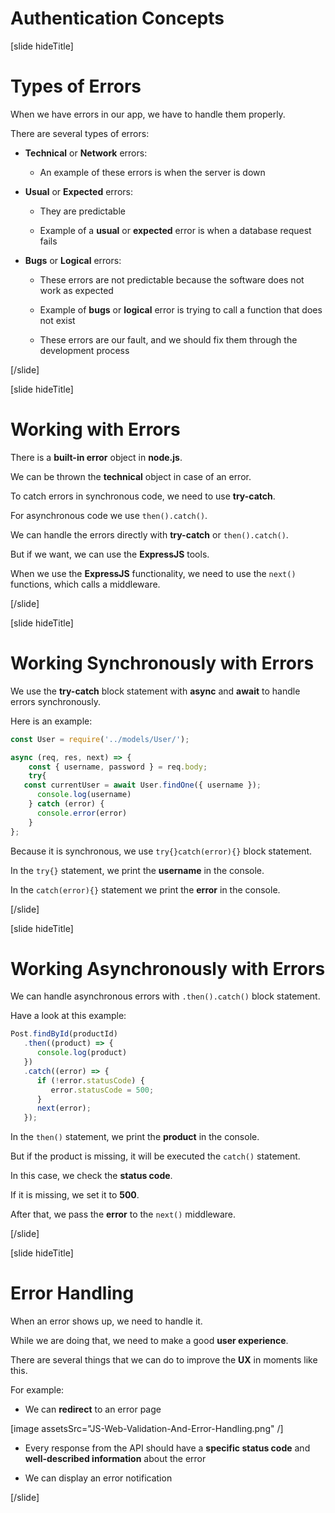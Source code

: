 # Authentication Concepts

[slide hideTitle]

# Types of Errors

When we have errors in our app, we have to handle them properly.

There are several types of errors:

- **Technical** or **Network** errors:

   - An example of these errors is when the server is down

- **Usual** or **Expected** errors:

   - They are predictable

   - Example of a **usual** or **expected** error is when a database request fails

- **Bugs** or **Logical** errors:

   - These errors are not predictable because the software does not work as expected

   - Example of **bugs** or **logical** error is trying to call a function that does not exist

   - These errors are our fault, and we should fix them through the development process

[/slide]

[slide hideTitle]

# Working with Errors

There is a **built-in error** object in **node.js**.

We can be thrown the  **technical** object in case of an error.

To catch errors in synchronous code, we need to use **try-catch**.

For asynchronous code we use `then().catch()`.

We can handle the errors directly with **try-catch** or `then().catch()`. 

But if we want, we can use the **ExpressJS** tools.

When we use the **ExpressJS** functionality, we need to use the `next()` functions, which calls a middleware.

[/slide]

[slide hideTitle]

# Working Synchronously with Errors

We use the **try-catch** block statement with **async** and **await** to handle errors synchronously.

Here is an example:

```js
const User = require('../models/User/');

async (req, res, next) => {
    const { username, password } = req.body;
    try{
   const currentUser = await User.findOne({ username });
      console.log(username)
    } catch (error) {
      console.error(error)
    }
};
```

Because it is synchronous, we use `try{}catch(error){}` block statement.

In the `try{}` statement, we print the **username** in the console.

In the `catch(error){}` statement we print the **error** in the console.

[/slide]

[slide hideTitle]

# Working Asynchronously with Errors

We can handle asynchronous errors with `.then().catch()` block statement.

Have a look at this example:

```js
Post.findById(productId)
   .then((product) => {
      console.log(product)
   })
   .catch((error) => {
      if (!error.statusCode) {
         error.statusCode = 500;
      }
      next(error);
   });
```

In the `then()` statement, we print the **product** in the console.

But if the product is missing, it will be executed the `catch()` statement.

In this case, we check the **status code**.

If it is missing, we set it to **500**.

After that, we pass the **error** to the `next()` middleware.

[/slide]

[slide hideTitle]

# Error Handling

When an error shows up, we need to handle it.

While we are doing that, we need to make a good **user experience**.

There are several things that we can do to improve the **UX** in moments like this.

For example:

- We can **redirect** to an error page

[image assetsSrc="JS-Web-Validation-And-Error-Handling.png" /]

- Every response from the API should have a **specific status code** and **well-described information** about the error

- We can display an error notification

[/slide]

